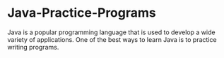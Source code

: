 # Java-Practice-Programs
Java is a popular programming language that is used to develop a wide variety of applications. One of the best ways to learn Java is to practice writing programs.

